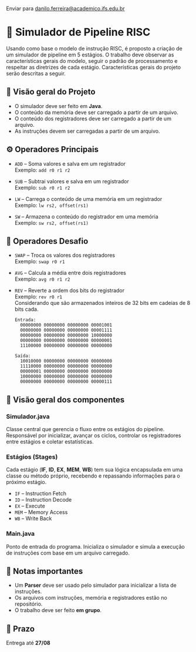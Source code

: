 Enviar para danilo.ferreira@academico.ifs.edu.br

# 🧠 Simulador de Pipeline RISC

Usando como base o modelo de instrução RISC, é proposto a criação de um simulador de pipeline em 5 estágios. O trabalho deve observar as características gerais do modelo, seguir o padrão de processamento e respeitar as diretrizes de cada estágio. Características gerais do projeto serão descritas a seguir.

## 📌 Visão geral do Projeto

- O simulador deve ser feito em **Java**.
- O conteúdo da memória deve ser carregado a partir de um arquivo.
- O conteúdo dos registradores deve ser carregado a partir de um arquivo.
- As instruções devem ser carregadas a partir de um arquivo.

## ⚙️ Operadores Principais

- `ADD` – Soma valores e salva em um registrador  
  Exemplo: `add r0 r1 r2`

- `SUB` – Subtrai valores e salva em um registrador  
  Exemplo: `sub r0 r1 r2`

- `LW` – Carrega o conteúdo de uma memória em um registrador  
  Exemplo: `lw rs2, offset(rs1)`

- `SW` – Armazena o conteúdo do registrador em uma memória  
  Exemplo: `sw rs2, offset(rs1)`

## 🚧 Operadores Desafio

- `SWAP` – Troca os valores dos registradores  
  Exemplo: `swap r0 r1`

- `AVG` – Calcula a média entre dois registradores  
  Exemplo: `avg r0 r1 r2`

- `REV` – Reverte a ordem dos bits do registrador  
  Exemplo: `rev r0 r1`  
  Considerando que são armazenados inteiros de 32 bits em cadeias de 8 bits cada.

  ```
  Entrada:
    00000000 00000000 00000000 00001001
    00000000 00000000 00000000 00001111
    00000000 00000000 00000000 10000000
    00000000 00000000 00000000 00000001
    11100000 00000000 00000000 00000000
  ```
  ```
  Saída:
    10010000 00000000 00000000 00000000
    11110000 00000000 00000000 00000000
    00000001 00000000 00000000 00000000
    10000000 00000000 00000000 00000000
    00000000 00000000 00000000 00000111
  ```


## 🧩 Visão geral dos componentes

### Simulador.java 
Classe central que gerencia o fluxo entre os estágios do pipeline. Responsável por inicializar, avançar os ciclos, controlar os registradores entre estágios e coletar estatísticas.

### Estágios (Stages)

Cada estágio (**IF**, **ID**, **EX**, **MEM**, **WB**) tem sua lógica encapsulada em uma classe ou método próprio, recebendo e repassando informações para o próximo estágio.

- `IF` – Instruction Fetch  
- `ID` – Instruction Decode  
- `EX` – Execute  
- `MEM` – Memory Access  
- `WB` – Write Back  

### Main.java

Ponto de entrada do programa. Inicializa o simulador e simula a execução de instruções com base em um arquivo carregado.

## 📝 Notas importantes

- Um **Parser** deve ser usado pelo simulador para inicializar a lista de instruções.
- Os arquivos com instruções, memória e registradores estão no repositório.
- O trabalho deve ser feito **em grupo**.

## 📅 Prazo

Entrega até **27/08**
  
